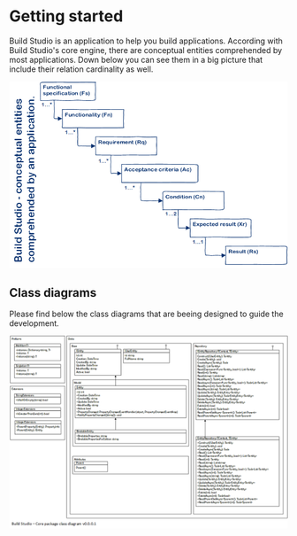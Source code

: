 # Getting started
Build Studio is an application to help you build applications.<Enter>
According with Build Studio's core engine, there are conceptual entities comprehended by most applications.<Enter>
Down below you can see them in a big picture that include their relation cardinality as well.

![Conceptual entities comprehended by an application](https://github.com/eduardomessias/build-studio/raw/master/Build%20Studio%20-%20conceptual%20entities%20comprehended%20by%20an%20application.png)

## Class diagrams
Please find below the class diagrams that are beeing designed to guide the development.

![Core package - class diagram (v0.0.0.1)](https://github.com/eduardomessias/build-studio/raw/master/Build%20Studio%20-%20Core%20package%20class%20diagram%20v0.0.0.1.png)
